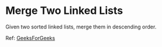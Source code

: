 # Merge Two Linked Lists

Given two sorted linked lists, merge them in descending order.

Ref: [GeeksForGeeks](https://www.geeksforgeeks.org/problems/merge-2-sorted-linked-list-in-reverse-order/1)